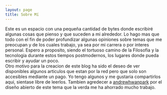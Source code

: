 ```yaml
---
layout: page
title: Sobre Mí
---
```


<!---
<p class="message">
  Hey there! This page is included as an example. Feel free to customize it for your own use upon downloading. Carry on!
</p>

In the novel, *The Strange Case of Dr. Jekyll and Mr. Hyde*, Mr. Poole is Dr. Jekyll's virtuous and loyal butler. Similarly, Poole is an upstanding and effective butler that helps you build Jekyll themes. It's made by [@mdo](https://twitter.com/mdo).

There are currently two themes built on Poole:

- [Hyde](https://hyde.getpoole.com)
- [Lanyon](https://lanyon.getpoole.com)

Learn more and contribute on [GitHub](https://github.com/poole).

## Setup

Some fun facts about the setup of this project include:

- Built for [Jekyll](https://jekyllrb.com)
- Developed on GitHub and hosted for free on [GitHub Pages](https://pages.github.com)
- Coded with [Atom](https://atom.io), an amazing open source code editor

Have questions or suggestions? Feel free to [open an issue on GitHub](https://github.com/poole/poole/issues/new) or [ask me on Twitter](https://twitter.com/mdo).

Thanks for reading!

-->

Este es un espacio con una pequeña cantidad de bytes donde escribiré algunas cosas que pienso y que suceden a mi alrededor. Lo hago mas que todo con el fin de poder profundizar algunas opiniones sobre temas que me preocupan y de los cuales trabajo, ya sea por mi carrera o por interes personal. Espero a proposito, siendo el tortuoso camino de la Filosofia y la tecnologia durante estos tiempos postmodernos, los lugares donde pueda escribir y ayudar un poco.  
Otro motivo para la creacion de este blog ha sido el deseo de ver disponibles algunos articulos que estan por la red pero que solo son accesibles mediante un pago. Yo tengo algunos y me gustaria compartirlos aqui, sientase libre de leerlos. 
Tambien agredecer a [andrewhwanpark](https://github.com/andrewhwanpark/dark-poole) por el diseño abierto de este tema que la verda me ha ahorrado mucho trabajo. 	
